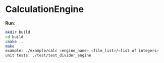 # CalculationEngine

**Run**:
```bash
mkdir build
cd build
cmake .. 
make
example: ./example/calc <engine_name> <file_list>/<list of integers>
unit tests: ./test/test_divider_engine
```
